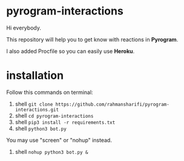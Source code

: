 # pyrogram-interactions
Hi everybody. 

This repository will help you to get know with reactions in **Pyrogram**. 

I also added Procfile so you can easily use **Heroku**.
# installation
Follow this commands on terminal:

1.  shell ```git clone https://github.com/rahmansharifi/pyrogram-interactions.git```
2.  shell ```cd pyrogram-interactions```
3.  shell ```pip3 install -r requirements.txt```
4.  shell ```python3 bot.py```

You may use "screen" or "nohup" instead.

1.  shell ```nohup python3 bot.py &```
